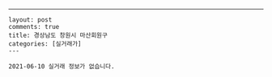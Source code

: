 ---
    layout: post
    comments: true
    title: 경상남도 창원시 마산회원구
    categories: [실거래가]
    ---

    2021-06-10 실거래 정보가 없습니다.

    